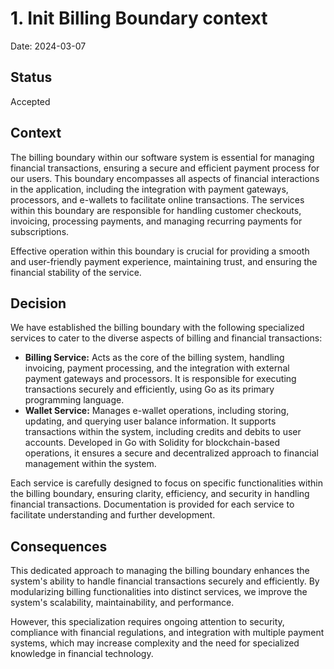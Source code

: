 # 1. Init Billing Boundary context

Date: 2024-03-07

## Status

Accepted

## Context

The billing boundary within our software system is essential for managing financial transactions, ensuring a secure and 
efficient payment process for our users. This boundary encompasses all aspects of financial interactions in the application, 
including the integration with payment gateways, processors, and e-wallets to facilitate online transactions. 
The services within this boundary are responsible for handling customer checkouts, invoicing, processing payments, 
and managing recurring payments for subscriptions. 

Effective operation within this boundary is crucial for providing a smooth and user-friendly payment experience, 
maintaining trust, and ensuring the financial stability of the service.

## Decision

We have established the billing boundary with the following specialized services to cater 
to the diverse aspects of billing and financial transactions:

+ **Billing Service:** Acts as the core of the billing system, handling invoicing, payment processing, 
  and the integration with external payment gateways and processors. It is responsible for executing transactions securely 
  and efficiently, using Go as its primary programming language.
+ **Wallet Service:** Manages e-wallet operations, including storing, updating, and querying user balance information. 
  It supports transactions within the system, including credits and debits to user accounts. 
  Developed in Go with Solidity for blockchain-based operations, it ensures a secure and decentralized approach 
  to financial management within the system.

Each service is carefully designed to focus on specific functionalities within the billing boundary, ensuring clarity, 
efficiency, and security in handling financial transactions. Documentation is provided for each service 
to facilitate understanding and further development.

## Consequences

This dedicated approach to managing the billing boundary enhances the system's ability to handle financial 
transactions securely and efficiently. By modularizing billing functionalities into distinct services, 
we improve the system's scalability, maintainability, and performance.  

However, this specialization requires ongoing attention to security, compliance with financial regulations, 
and integration with multiple payment systems, which may increase complexity and the need 
for specialized knowledge in financial technology.

